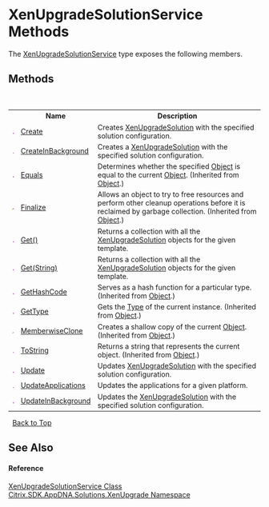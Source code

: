 # XenUpgradeSolutionService Methods
 

The <a href="f5a58da8-446a-9a4a-f963-a4bffe57116b">XenUpgradeSolutionService</a> type exposes the following members.


## Methods
&nbsp;<table><tr><th></th><th>Name</th><th>Description</th></tr><tr><td>![Public method](media/pubmethod.gif "Public method")</td><td><a href="fd280376-f610-127d-adb2-f6249e8568e9">Create</a></td><td>
Creates <a href="b84f9f35-472d-8b0d-4ebd-53d567ec7042">XenUpgradeSolution</a> with the specified solution configuration.</td></tr><tr><td>![Public method](media/pubmethod.gif "Public method")</td><td><a href="04ee6af0-8757-fb6e-e623-e6a1b2ce364f">CreateInBackground</a></td><td>
Creates a <a href="b84f9f35-472d-8b0d-4ebd-53d567ec7042">XenUpgradeSolution</a> with the specified solution configuration.</td></tr><tr><td>![Public method](media/pubmethod.gif "Public method")</td><td><a href="http://msdn2.microsoft.com/en-us/library/bsc2ak47" target="_blank">Equals</a></td><td>
Determines whether the specified <a href="http://msdn2.microsoft.com/en-us/library/e5kfa45b" target="_blank">Object</a> is equal to the current <a href="http://msdn2.microsoft.com/en-us/library/e5kfa45b" target="_blank">Object</a>.
 (Inherited from <a href="http://msdn2.microsoft.com/en-us/library/e5kfa45b" target="_blank">Object</a>.)</td></tr><tr><td>![Protected method](media/protmethod.gif "Protected method")</td><td><a href="http://msdn2.microsoft.com/en-us/library/4k87zsw7" target="_blank">Finalize</a></td><td>
Allows an object to try to free resources and perform other cleanup operations before it is reclaimed by garbage collection.
 (Inherited from <a href="http://msdn2.microsoft.com/en-us/library/e5kfa45b" target="_blank">Object</a>.)</td></tr><tr><td>![Public method](media/pubmethod.gif "Public method")</td><td><a href="2e81a568-709c-d639-f7b3-1eb4c9db144b">Get()</a></td><td>
Returns a collection with all the <a href="b84f9f35-472d-8b0d-4ebd-53d567ec7042">XenUpgradeSolution</a> objects for the given template.</td></tr><tr><td>![Public method](media/pubmethod.gif "Public method")</td><td><a href="25e7a21f-0ef6-7b1f-0135-d5165f1cf9bb">Get(String)</a></td><td>
Returns a collection with all the <a href="b84f9f35-472d-8b0d-4ebd-53d567ec7042">XenUpgradeSolution</a> objects for the given template.</td></tr><tr><td>![Public method](media/pubmethod.gif "Public method")</td><td><a href="http://msdn2.microsoft.com/en-us/library/zdee4b3y" target="_blank">GetHashCode</a></td><td>
Serves as a hash function for a particular type.
 (Inherited from <a href="http://msdn2.microsoft.com/en-us/library/e5kfa45b" target="_blank">Object</a>.)</td></tr><tr><td>![Public method](media/pubmethod.gif "Public method")</td><td><a href="http://msdn2.microsoft.com/en-us/library/dfwy45w9" target="_blank">GetType</a></td><td>
Gets the <a href="http://msdn2.microsoft.com/en-us/library/42892f65" target="_blank">Type</a> of the current instance.
 (Inherited from <a href="http://msdn2.microsoft.com/en-us/library/e5kfa45b" target="_blank">Object</a>.)</td></tr><tr><td>![Protected method](media/protmethod.gif "Protected method")</td><td><a href="http://msdn2.microsoft.com/en-us/library/57ctke0a" target="_blank">MemberwiseClone</a></td><td>
Creates a shallow copy of the current <a href="http://msdn2.microsoft.com/en-us/library/e5kfa45b" target="_blank">Object</a>.
 (Inherited from <a href="http://msdn2.microsoft.com/en-us/library/e5kfa45b" target="_blank">Object</a>.)</td></tr><tr><td>![Public method](media/pubmethod.gif "Public method")</td><td><a href="http://msdn2.microsoft.com/en-us/library/7bxwbwt2" target="_blank">ToString</a></td><td>
Returns a string that represents the current object.
 (Inherited from <a href="http://msdn2.microsoft.com/en-us/library/e5kfa45b" target="_blank">Object</a>.)</td></tr><tr><td>![Public method](media/pubmethod.gif "Public method")</td><td><a href="983b1ac4-c79a-a073-5b3a-cf70e895ac3d">Update</a></td><td>
Updates <a href="b84f9f35-472d-8b0d-4ebd-53d567ec7042">XenUpgradeSolution</a> with the specified solution configuration.</td></tr><tr><td>![Public method](media/pubmethod.gif "Public method")</td><td><a href="3e0825fe-6a9e-e8ae-82e3-db4c98659427">UpdateApplications</a></td><td>
Updates the applications for a given platform.</td></tr><tr><td>![Public method](media/pubmethod.gif "Public method")</td><td><a href="12d511b2-977c-c880-0d21-70d889466140">UpdateInBackground</a></td><td>
Updates the <a href="b84f9f35-472d-8b0d-4ebd-53d567ec7042">XenUpgradeSolution</a> with the specified solution configuration.</td></tr></table>&nbsp;
<a href="#xenupgradesolutionservice-methods">Back to Top</a>

## See Also


#### Reference
<a href="f5a58da8-446a-9a4a-f963-a4bffe57116b">XenUpgradeSolutionService Class</a><br /><a href="2805b95f-a335-5d98-deaf-c0312b394eda">Citrix.SDK.AppDNA.Solutions.XenUpgrade Namespace</a><br />